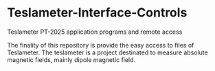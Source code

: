 # Teslameter-Interface-Controls
Teslameter PT-2025 application programs and remote access 

The finality of this repository is provide the easy access to files of Teslameter. The teslameter is a project destinated to measure
absolute magnetic fields, mainly dipole magnetic field.
